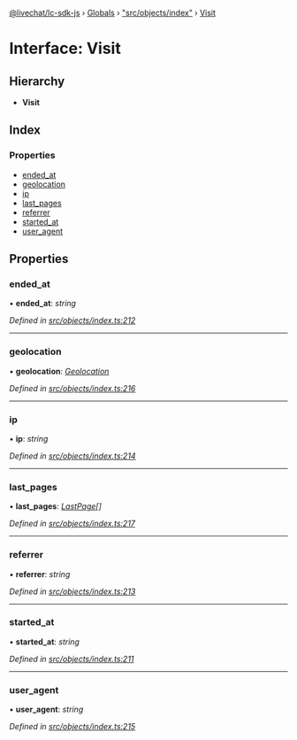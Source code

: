[@livechat/lc-sdk-js](../README.md) › [Globals](../globals.md) › ["src/objects/index"](../modules/_src_objects_index_.md) › [Visit](_src_objects_index_.visit.md)

# Interface: Visit

## Hierarchy

* **Visit**

## Index

### Properties

* [ended_at](_src_objects_index_.visit.md#ended_at)
* [geolocation](_src_objects_index_.visit.md#geolocation)
* [ip](_src_objects_index_.visit.md#ip)
* [last_pages](_src_objects_index_.visit.md#last_pages)
* [referrer](_src_objects_index_.visit.md#referrer)
* [started_at](_src_objects_index_.visit.md#started_at)
* [user_agent](_src_objects_index_.visit.md#user_agent)

## Properties

###  ended_at

• **ended_at**: *string*

*Defined in [src/objects/index.ts:212](https://github.com/livechat/lc-sdk-js/blob/efba8ac/src/objects/index.ts#L212)*

___

###  geolocation

• **geolocation**: *[Geolocation](_src_objects_index_.geolocation.md)*

*Defined in [src/objects/index.ts:216](https://github.com/livechat/lc-sdk-js/blob/efba8ac/src/objects/index.ts#L216)*

___

###  ip

• **ip**: *string*

*Defined in [src/objects/index.ts:214](https://github.com/livechat/lc-sdk-js/blob/efba8ac/src/objects/index.ts#L214)*

___

###  last_pages

• **last_pages**: *[LastPage](_src_objects_index_.lastpage.md)[]*

*Defined in [src/objects/index.ts:217](https://github.com/livechat/lc-sdk-js/blob/efba8ac/src/objects/index.ts#L217)*

___

###  referrer

• **referrer**: *string*

*Defined in [src/objects/index.ts:213](https://github.com/livechat/lc-sdk-js/blob/efba8ac/src/objects/index.ts#L213)*

___

###  started_at

• **started_at**: *string*

*Defined in [src/objects/index.ts:211](https://github.com/livechat/lc-sdk-js/blob/efba8ac/src/objects/index.ts#L211)*

___

###  user_agent

• **user_agent**: *string*

*Defined in [src/objects/index.ts:215](https://github.com/livechat/lc-sdk-js/blob/efba8ac/src/objects/index.ts#L215)*
